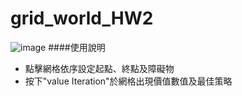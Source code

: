 # grid_world_HW2
![image](https://github.com/user-attachments/assets/69e73799-4c4f-4484-b733-f26914ea83d2)
####使用說明
<ul>
  <li>點擊網格依序設定起點、終點及障礙物</li>
  <li>按下"value Iteration"於網格出現價值數值及最佳策略</li>
</ul>
